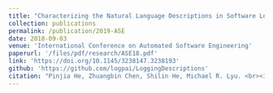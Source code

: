 ```yaml
---
title: "Characterizing the Natural Language Descriptions in Software Logging Statements"
collection: publications
permalink: /publication/2019-ASE
date: 2018-09-03
venue: 'International Conference on Automated Software Engineering'
paperurl: '/files/pdf/research/ASE18.pdf'
link: 'https://doi.org/10.1145/3238147.3238193'
github: 'https://github.com/logpai/LoggingDescriptions'
citation: "Pinjia He, Zhuangbin Chen, Shilin He, Michael R. Lyu. <br><i>ASE'18: International Conference on Automated Software Engineering</i>"
---
```

